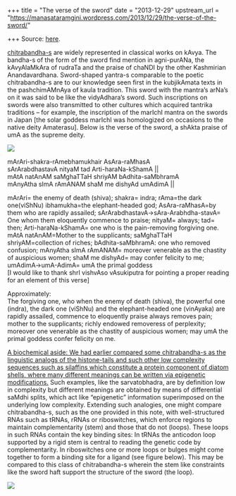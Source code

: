 +++
title = "The verse of the sword"
date = "2013-12-29"
upstream_url = "https://manasataramgini.wordpress.com/2013/12/29/the-verse-of-the-sword/"

+++
Source: [here](https://manasataramgini.wordpress.com/2013/12/29/the-verse-of-the-sword/).

[chitrabandha-s](https://manasataramgini.wordpress.com/2013/01/06/between-the-rasarnava-and-the-chitrabandha-s/ "Between the rasArNava and thechitrabandha-s") are widely represented in classical works on kAvya. The bandha-s of the form of the sword find mention in agni-purANa, the kAvyAlaMkAra of rudraTa and the praise of chaNDI by the other Kashmirian Anandavardhana. Sword-shaped yantra-s comparable to the poetic chitrabandha-s are to our knowledge seen first in the kubjikAmata texts in the pashchimAMnAya of kaula tradition. This sword with the mantra’s arNa’s on it was said to be like the vidyAdhara’s sword. Such inscriptions on swords were also transmitted to other cultures which acquired tantrika traditions – for example, the inscription of the marIchI mantra on the swords in Japan \[the solar goddess marIchI was homologized on occasions to the native deity Amaterasu\]. Below is the verse of the sword, a shAkta praise of umA as the supreme deity.

[![](https://lh5.googleusercontent.com/-f8IgjaGktmY/UsJWg2NzJ-I/AAAAAAAAC1I/ijGcMbdQhvY/s640/sword_durgA.jpg)](https://picasaweb.google.com/lh/photo/XGycuS8K-fkC_d6GSeBLSNMTjNZETYmyPJy0liipFm0?feat=embedwebsite)

mArAri-shakra-rAmebhamukhair AsAra-raMhasA  
sArArabdhastavA nityaM tad Arti-haraNa-kShamA \|\|  
mAtA natAnAM saMghaTTaH shriyAM bAdhita-saMbhramA  
mAnyAtha sImA rAmANAM shaM me dishyAd umAdimA \|\|

mArAri= the enemy of death (shiva); shakra= indra; rAma=the dark one(viShNu) ibhamukha=the elephant-headed god; AsAra-raMhasA=by them who are rapidly assailed; sArArabdhastavA->sAra-Arabhdha-stavA= One whom them eloquently commence to praise; nityaM= always; tad= then; Arti-haraNa-kShamA= one who is the pain-removing forgiving one.  
mAtA natAnAM=Mother to the supplicants; saMghaTTaH shriyAM=collection of riches; bAdhita-saMbhramA: one who removed confusion; mAnyAtha sImA rAmANAM= moreover venerable as the chastity of auspicious women; shaM me dishyAd= may confer felicity to me; umAdimA->umA-AdimA= umA the primal goddess  
\[I would like to thank shrI vishvAso vAsukiputra for pointing a proper reading for an element of this verse\]

Approximately:  
The forgiving one, who when the enemy of death (shiva), the powerful one
(indra), the dark one (viShNu) and the elephant-headed one (vinAyaka)
are rapidly assailed, commence to eloquently praise always removes pain; mother to the supplicants; richly endowed removeress of perplexity; moreover one venerable as the chastity of auspicious women; may umA the primal goddess confer felicity on me.

[A biochemical aside: We had earlier compared some chitrabandha-s as the linguistic analogs of the histone-tails and such other low complexity sequences such as silaffins which constitute a protein component of diatom shells, where many different meanings can be written via epigenetic modifications.](https://manasataramgini.wordpress.com/2013/01/06/between-the-rasarnava-and-the-chitrabandha-s/ "Between the rasArNava and thechitrabandha-s") Such examples, like the sarvatobhadra, are by definition low in complexity but different meanings are obtained by means of differential saMdhi splits, which act like “epigenetic” information superimposed on the underlying low complexity. Extending such analogies, one might compare chitrabandha-s, such as the one provided in this note, with well-structured RNAs such as tRNAs, rRNAs or riboswitches, which enforce regions to maintain complementarity (stem) and those that do not
(loops). These loops in such RNAs contain the key binding sites: In
tRNAs the anticodon loop supported by a rigid stem is central to reading the genetic code by complementarity. In riboswitches one or more loops or bulges might come together to form a binding site for a ligand (see figure below). This may be compared to this class of chitrabandha-s wherein the stem like constraints like the sword haft support the structure of the sword (the loop).

[![](https://lh5.googleusercontent.com/-EoFEykgS5S4/UsCCmMsk36I/AAAAAAAAC0Q/mRNY0pzITEc/s640/riboswitches.jpg)](https://picasaweb.google.com/lh/photo/zkaymHOm9Ptp5gJU4uBH5tMTjNZETYmyPJy0liipFm0?feat=embedwebsite)

